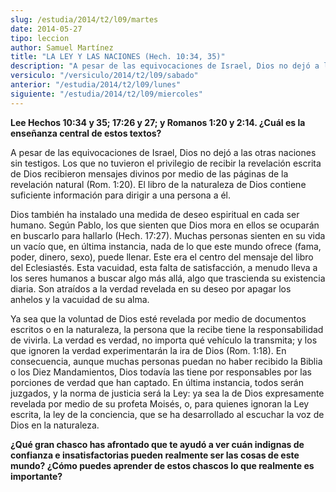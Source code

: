 ```yaml
---
slug: /estudia/2014/t2/l09/martes
date: 2014-05-27
tipo: leccion
author: Samuel Martínez
title: "LA LEY Y LAS NACIONES (Hech. 10:34, 35)"
description: "A pesar de las equivocaciones de Israel, Dios no dejó a las otras naciones sin  testigos. Los que no tuvieron el privilegio de recibir la revelación escrita de  Dios recibieron mensajes divinos por medio de las páginas de la revelación  natural (Rom. 1:20). El libro de la natu..."
versiculo: "/versiculo/2014/t2/l09/sabado"
anterior: "/estudia/2014/t2/l09/lunes"
siguiente: "/estudia/2014/t2/l09/miercoles"
---
```


**Lee Hechos 10:34 y 35; 17:26 y 27; y Romanos 1:20 y 2:14. ¿Cuál es la enseñanza central de estos textos?**

A pesar de las equivocaciones de Israel, Dios no dejó a las otras naciones sin testigos. Los que no tuvieron el privilegio de recibir la revelación escrita de Dios recibieron mensajes divinos por medio de las páginas de la revelación natural (Rom. 1:20). El libro de la naturaleza de Dios contiene suficiente información para dirigir a una persona a él.

Dios también ha instalado una medida de deseo espiritual en cada ser humano. Según Pablo, los que sienten que Dios mora en ellos se ocuparán en buscarlo para hallarlo (Hech. 17:27). Muchas personas sienten en su vida un vacío que, en última instancia, nada de lo que este mundo ofrece (fama, poder, dinero, sexo), puede llenar. Este era el centro del mensaje del libro del Eclesiastés. Esta vacuidad, esta falta de satisfacción, a menudo lleva a los seres humanos a buscar algo más allá, algo que trascienda su existencia diaria. Son atraídos a la verdad revelada en su deseo por apagar los anhelos y la vacuidad de su alma.

Ya sea que la voluntad de Dios esté revelada por medio de documentos escritos o en la naturaleza, la persona que la recibe tiene la responsabilidad de vivirla. La verdad es verdad, no importa qué vehículo la transmita; y los que ignoren la verdad experimentarán la ira de Dios (Rom. 1:18). En consecuencia, aunque muchas personas puedan no haber recibido la Biblia o los Diez Mandamientos, Dios todavía las tiene por responsables por las porciones de verdad que han captado. En última instancia, todos serán juzgados, y la norma de justicia será la Ley: ya sea la de Dios expresamente revelada por medio de su profeta Moisés, o, para quienes ignoran la Ley escrita, la ley de la conciencia, que se ha desarrollado al escuchar la voz de Dios en la naturaleza.

**¿Qué gran chasco has afrontado que te ayudó a ver cuán indignas de confianza e insatisfactorias pueden realmente ser las cosas de este mundo? ¿Cómo puedes aprender de estos chascos lo que realmente es importante?**

